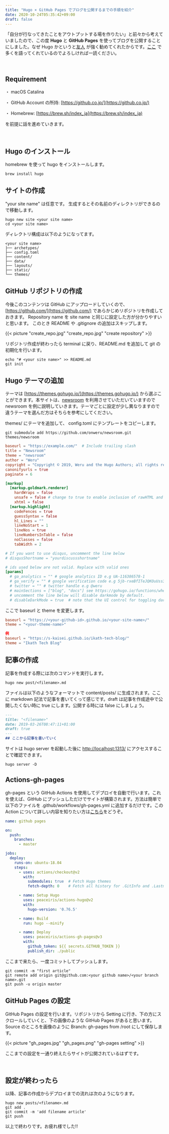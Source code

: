 ```yaml
---
title: "Hugo × GitHub Pages でブログを公開するまでの手順を紹介"
date: 2020-10-24T05:35:42+09:00
draft: false
---
```


「自分が行なってきたことをアウトプットする場を作りたい」と前々から考えていましたので、この度 **Hugo** と **GitHub Pages** を使ってブログを公開することにしました。なぜ Hugo かというと[友人](https://peaceiris.com/) が強く勧めてくれたからです。[ここ](https://qiita.com/peaceiris/items/ef38cc2a4b5565d0dd7c) で多くを語ってくれているのでよろしければ一読ください。

​               


## Requirement

・ macOS Catalina

・ GitHub Account の所持: [https://github.co.jp/](https://github.co.jp/)

・ Homebrew: [https://brew.sh/index_ja](https://brew.sh/index_ja)

を前提に話を進めていきます。        

​          

## Hugo のインストール

homebrew を使って hugo をインストールします。

```
brew install hugo
```



## サイトの作成

"your site name" は任意です。
生成するとその名前のディレクトリができるので移動します。

```
hugo new site <your site name>
cd <your site name>
```

ディレクトリ構成は以下のようになってます。

```
<your site name>
├── archetypes/
├── config.toml
├── content/
├── data/
├── layouts/
├── static/
└── themes/
```



## GitHub リポジトリの作成           

今後このコンテンツは GitHub にアップロードしていくので、[https://github.com/](https://github.com/) であらかじめリポジトリを作成しておきます。
Repository name を site name と同じに設定した方が分かりやすいと思います。
このとき README や .gitignore の追加はスキップします。

{{< picture "create_repo.jpg" "create_repo.jpg" "create repository" >}}

リポジトリ作成が終わったら terminal に戻り、README.md を追加して git の初期化を行います。

```
echo "# <your site name>" >> README.md
git init
```



## Hugo テーマの追加     

テーマは [https://themes.gohugo.io/](https://themes.gohugo.io/) から選ぶことができます。本サイトは、[newsroom](https://github.com/onweru/newsroom) を利用させていただいていますので newsroom を例に説明していきます。テーマごとに設定が少し異なりますので違うテーマを選んだ方はそちらを参考にしてください。

themes/ にテーマを追加して、 config.toml にテンプレートをコピーします。

```
git submodule add https://github.com/onweru/newsroom.git themes/newsroom
```

```toml
baseurl = "https://example.com/"  # Include trailing slash
title = "Newsroom"
theme = "newsroom"
author = "Weru"
copyright = "Copyright © 2019, Weru and the Hugo Authors; all rights reserved."
canonifyurls = true
paginate = 6

[markup]
  [markup.goldmark.renderer]
    hardWraps = false
    unsafe = false # change to true to enable inclusion of rawHTML and math functions
    xhtml = false
  [markup.highlight]
    codeFences = true
    guessSyntax = false
    hl_Lines = ""
    lineNoStart = 1
    lineNos = true
    lineNumbersInTable = false
    noClasses = false
    tabWidth = 2

# If you want to use disqus, uncomment the line below
# disqusShortname = "yourdiscussshortname"

# ids used below are not valid. Replace with valid ones
[params]
  # ga_analytics = "" # google analytics ID e.g UA-116386578-1
  # ga_verify = "" # google verification code e.g 5jb-rxeBfITeJQKOuUss3ud6FPGTxXkCho-ZN5qlrZg
  # twitter = "" # twitter handle e.g @weru
  # mainSections = ["blog", "docs"] see https://gohugo.io/functions/where/#mainsections
  # uncomment the line below will disable darkmode by default.
  # disableDarkMode = true  # note that the UI control for toggling darkmode will remain in place. This way, the user can decide which mode they would like to use while browsing your website
```

ここで baseurl と theme を変更します。　

```toml
baseurl = "https://<your-github-id>.github.io/<your-site-name>/"
theme = "<your-theme-name>"

例
baseurl = "https://s-kaisei.github.io/ikath-tech-blog/"
theme = "Ikath Tech Blog"
```



## 記事の作成

記事を作成する際には次のコマンドを実行します。

```
hugo new post/<filename>.md
```

ファイルは以下のようなフォーマットで content/posts/ に生成されます。ここに markdown 記法で記事を書いてくって感じです。draft は記事を作成途中で公開したくない時に true にします。公開する時には false にしましょう。

```markdown
--- 
title: "<filename>" 
date: 2019-03-26T08:47:11+01:00 
draft: true 
---
## ここから記事を書いていく
```

サイトは hugo  server を起動した後に [http://localhost:1313/](http://localhost:1313/) にアクセスすることで確認できます。

```
hugo server -D
```



## Actions-gh-pages

gh-pages という GitHub Actions を使用してデプロイを自動で行います。これを使えば、GitHub にプッシュしただけでサイトが構築されます。方法は簡単で以下のファイルを .github/workflows/gh-pages.yml に追加するだけです。この Action について詳しい内容を知りたい方は[こちら](https://github.com/peaceiris/actions-gh-pages)をどうぞ。

```yml
name: github pages

on:
  push:
    branches:
      - master

jobs:
  deploy:
    runs-on: ubuntu-18.04
    steps:
      - uses: actions/checkout@v2
        with:
          submodules: true  # Fetch Hugo themes
          fetch-depth: 0    # Fetch all history for .GitInfo and .Lastmod

      - name: Setup Hugo
        uses: peaceiris/actions-hugo@v2
        with:
          hugo-version: '0.76.5'

      - name: Build
        run: hugo --minify

      - name: Deploy
        uses: peaceiris/actions-gh-pages@v3
        with:
          github_token: ${{ secrets.GITHUB_TOKEN }}
          publish_dir: ./public
```

ここまで来たら、一度コミットしてプッシュします。

```
git commit -m "first article"
git remote add origin git@github.com:<your github name>/<your branch name>.git
git push -u origin master
```

## GitHub Pages の設定

GitHub Pages の設定を行います。リポジトリから Setting に行き、下の方にスクロールしていくと、下の画像のような GitHub Pages があると思います。Source のところを画像のように Branch: gh-pages from /root にして保存します。

{{< picture "gh_pages.jpg" "gh_pages.png" "gh-pages setting" >}}

ここまでの設定を一通り終えたらサイトが公開されているはずです。

​      

## 設定が終わったら

以降、記事の作成からデプロイまでの流れは次のようになります。

```
hugo new posts/<filename>.md
git add .
git commit -m 'add filename article'
git push
```



以上で終わりです。お疲れ様でした!!